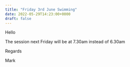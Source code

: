 ```yaml
---
title: "Friday 3rd June Swimming"
date: 2022-05-29T14:23:00+0000
draft: false
---
```

Hello 

The session next Friday will be at 7.30am instead of 6.30am

Regards

Mark

<!--more-->
